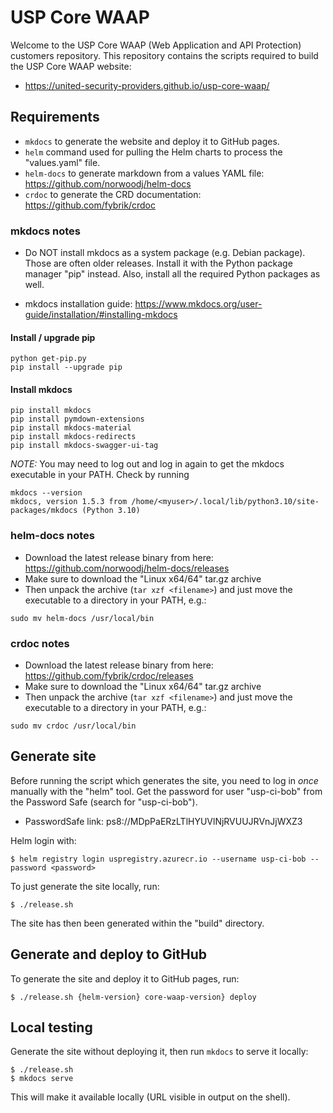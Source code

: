 # USP Core WAAP

Welcome to the USP Core WAAP (Web Application and API Protection) customers repository. This repository contains
the scripts required to build the USP Core WAAP website:

* https://united-security-providers.github.io/usp-core-waap/

## Requirements

- `mkdocs` to generate the website and deploy it to GitHub pages.
- `helm` command used for pulling the Helm charts to process the "values.yaml" file.
- `helm-docs` to generate markdown from a values YAML file: https://github.com/norwoodj/helm-docs
- `crdoc` to generate the CRD documentation: https://github.com/fybrik/crdoc


### mkdocs notes

* Do NOT install mkdocs as a system package (e.g. Debian package). Those are often older releases. Install
it with the Python package manager "pip" instead. Also, install all the required Python packages as well.

* mkdocs installation guide: https://www.mkdocs.org/user-guide/installation/#installing-mkdocs

#### Install / upgrade pip

```
python get-pip.py
pip install --upgrade pip
```

#### Install mkdocs

```
pip install mkdocs
pip install pymdown-extensions
pip install mkdocs-material
pip install mkdocs-redirects
pip install mkdocs-swagger-ui-tag
```

*NOTE:* You may need to log out and log in again to get the mkdocs executable in your PATH. Check by running

```
mkdocs --version
mkdocs, version 1.5.3 from /home/<myuser>/.local/lib/python3.10/site-packages/mkdocs (Python 3.10)
```

### helm-docs notes

* Download the latest release binary from here: https://github.com/norwoodj/helm-docs/releases
* Make sure to download the "Linux x64/64" tar.gz archive
* Then unpack the archive (`tar xzf <filename>`) and just move the executable to a directory in your PATH, e.g.:

```
sudo mv helm-docs /usr/local/bin
```

### crdoc notes

* Download the latest release binary from here: https://github.com/fybrik/crdoc/releases
* Make sure to download the "Linux x64/64" tar.gz archive
* Then unpack the archive (`tar xzf <filename>`) and just move the executable to a directory in your PATH, e.g.:

```
sudo mv crdoc /usr/local/bin
```


## Generate site

Before running the script which generates the site, you need to log in _once_ manually with
the "helm" tool. Get the password for user "usp-ci-bob" from the Password Safe (search for "usp-ci-bob").

* PasswordSafe link: ps8://MDpPaERzLTlHYUVlNjRVUUJRVnJjWXZ3

Helm login with:

```
$ helm registry login uspregistry.azurecr.io --username usp-ci-bob --password <password>
```

To just generate the site locally, run:

```
$ ./release.sh 
```

The site has then been generated within the "build" directory.

## Generate and deploy to GitHub

To generate the site and deploy it to GitHub pages, run:

```
$ ./release.sh {helm-version} core-waap-version} deploy
```

## Local testing

Generate the site without deploying it, then run `mkdocs` to serve it locally:

```
$ ./release.sh
$ mkdocs serve
```

This will make it available locally (URL visible in output on the shell).

